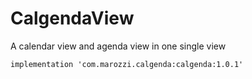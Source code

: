# CalgendaView
A calendar view and agenda view in one single view


    implementation 'com.marozzi.calgenda:calgenda:1.0.1'
